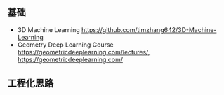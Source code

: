 ## 基础
- 3D Machine Learning https://github.com/timzhang642/3D-Machine-Learning
- Geometry Deep Learning Course https://geometricdeeplearning.com/lectures/, https://geometricdeeplearning.com/



## 工程化思路






















 
